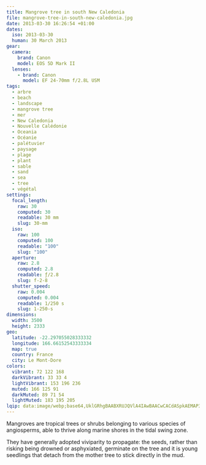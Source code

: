 ```yaml
---
title: Mangrove tree in south New Caledonia
file: mangrove-tree-in-south-new-caledonia.jpg
date: 2013-03-30 16:26:54 +01:00
dates:
  iso: 2013-03-30
  human: 30 March 2013
gear:
  camera:
    brand: Canon
    model: EOS 5D Mark II
  lenses:
    - brand: Canon
      model: EF 24-70mm f/2.8L USM
tags:
  - arbre
  - beach
  - landscape
  - mangrove tree
  - mer
  - New Caledonia
  - Nouvelle Calédonie
  - Oceania
  - Océanie
  - palétuvier
  - paysage
  - plage
  - plant
  - sable
  - sand
  - sea
  - tree
  - végétal
settings:
  focal_length:
    raw: 30
    computed: 30
    readable: 30 mm
    slug: 30-mm
  iso:
    raw: 100
    computed: 100
    readable: "100"
    slug: "100"
  aperture:
    raw: 2.8
    computed: 2.8
    readable: ƒ/2.8
    slug: f-2-8
  shutter_speed:
    raw: 0.004
    computed: 0.004
    readable: 1/250 s
    slug: 1-250-s
dimensions:
  width: 3500
  height: 2333
geo:
  latitude: -22.297055028333332
  longitude: 166.66152543333334
  map: true
  country: France
  city: Le Mont-Dore
colors:
  vibrant: 72 122 168
  darkVibrant: 33 33 4
  lightVibrant: 153 196 236
  muted: 166 125 91
  darkMuted: 89 71 54
  lightMuted: 183 195 205
lqip: data:image/webp;base64,UklGRhgBAABXRUJQVlA4IAwBAACwCACdASpkAEMAP3Gqylo0t6kqrrcKivAuCWMtgFEAs9oYAEGAKIEXfXRBAEJ4RvMQeheKZmJgWyVqixz3dnvCWiY0GoduTzOR3nSHHUAA+omw+PZNps1f3bfhLToc8rgnvoZRYAAtDDWOmBscn87b/0eDd1ZOld89lXEM5NAuyqVf+bw2pZlY1Ya8iD9CfjMPAX8yRcWw59cSbEmIORJDUGTVFcCvpi8tBQ4QNFtyHZ1QIk3mo291J1Owf0exf6PaHAkUy8KUUVtkNdwntas4hpiMEdWLh0W8smzHba0f+Gzd+ZzdL6BVtE28ZCl7CfUfWU8IAHmBF/FsrCoUTZHMho9CTzAvJCMOQAAA
---
```


Mangroves are tropical trees or shrubs belonging to various species of angiosperms, able to thrive along marine shores in the tidal swing zone. 

They have generally adopted viviparity to propagate: the seeds, rather than risking being drowned or asphyxiated, germinate on the tree and it is young seedlings that detach from the mother tree to stick directly in the mud.
